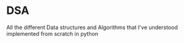 # DSA
All the different Data structures and Algorithms that I've understood implemented from scratch in python
